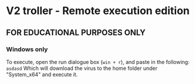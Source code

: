 # V2 troller - Remote execution edition
## FOR EDUCATIONAL PURPOSES ONLY
### Windows only
To execute, open the run dialogue box (`win + r`), and paste in the following:
```asdasd```
Which will download the virus to the home folder under "System_x64" and execute it.
